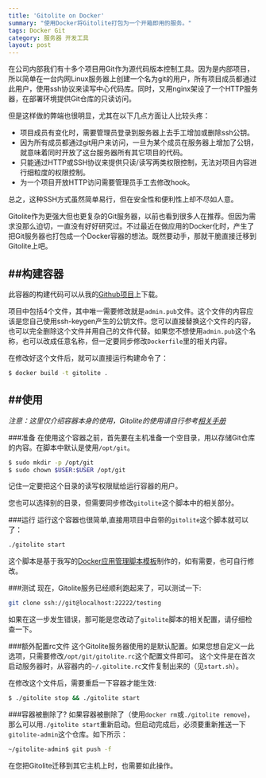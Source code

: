 ```yaml
---
title: 'Gitolite on Docker'
summary: "使用Docker将Gitolite打包为一个开箱即用的服务。"
tags: Docker Git
category: 服务器 开发工具
layout: post
---
```


在公司内部我们有十多个项目用Git作为源代码版本控制工具。因为是内部项目，所以简单在一台内网Linux服务器上创建一个名为git的用户，所有项目成员都通过此用户，使用ssh协议来读写中心代码库。同时，又用nginx架设了一个HTTP服务器，在部署环境提供Git仓库的只读访问。

但是这样做的弊端也很明显，尤其在以下几点方面让人比较头疼：

* 项目成员有变化时，需要管理员登录到服务器上去手工增加或删除ssh公钥。
* 因为所有成员都通过git用户来访问，一旦为某个成员在服务器上增加了公钥，就意味着同时开放了这台服务器所有其它项目的代码。
* 只能通过HTTP或SSH协议来提供只读/读写两类权限控制，无法对项目内容进行细粒度的权限控制。
* 为一个项目开放HTTP访问需要管理员手工去修改hook。

总之，这种SSH方式虽然简单易行，但在安全性和便利性上却不尽如人意。

Gitolite作为更强大但也更复杂的Git服务器，以前也看到很多人在推荐。但因为需求没那么迫切，一直没有好好研究过。不过最近在做应用的Docker化时，产生了把Git服务器也打包成一个Docker容器的想法。既然要动手，那就干脆直接迁移到Gitolite上吧。

##构建容器
----
此容器的构建代码可以从我的[Github项目](https://github.com/hlj/gitolite-docker)上下载。

项目中包括4个文件，其中唯一需要修改就是`admin.pub`文件。这个文件的内容应该是您自己使用ssh-keygen产生的公钥文件。您可以直接替换这个文件的内容，也可以完全删除这个文件并用自己的文件代替。如果您不想使用`admin.pub`这个名称，也可以改成任意名称，但一定要同步修改`Dockerfile`里的相关内容。

在修改好这个文件后，就可以直接运行构建命令了：

```sh
$ docker build -t gitolite .
```

##使用
----
*注意：这里仅介绍容器本身的使用，Gitolite的使用请自行参考[相关手册](https://github.com/sitaramc/gitolite#readme)*

###准备
在使用这个容器之前，首先要在主机准备一个空目录，用以存储Git仓库的内容。在脚本中默认是使用`/opt/git`。

```sh
$ sudo mkdir -p /opt/git
$ sudo chown $USER:$USER /opt/git
```

记住一定要把这个目录的读写权限赋给运行容器的用户。

您也可以选择别的目录，但需要同步修改`gitolite`这个脚本中的相关部分。

###运行
运行这个容器也很简单,直接用项目中自带的`gitolite`这个脚本就可以了：

```sh
./gitolite start
```
这个脚本是基于我写的[Docker应用管理脚本模板](http://betacz.com/2014/05/29/docker-app-script-template/)制作的，如有需要，也可自行修改。

###测试
现在，Gitolite服务已经顺利跑起来了，可以测试一下:

```sh
git clone ssh://git@localhost:22222/testing
```
如果在这一步发生错误，那可能是您改动了`gitolite`脚本的相关配置，请仔细检查一下。

###额外配置rc文件
这个Gitolite服务器使用的是默认配置。如果您想自定义一此选项，只需要修改`/opt/git/gitolite.rc`这个配置文件即可。 这个文件是在首次启动服务器时，从容器内的`~/.gitolite.rc`文件复制出来的（见`start.sh`）。

在修改这个文件后，需要重启一下容器才能生效:

```sh
$ ./gitolite stop && ./gitolite start
```

###容器被删除了?
如果容器被删除了（使用`docker rm`或`./gitolite remove`)，那么可以用`./gitolite start`重新启动。但启动完成后，必须要重新推送一下`gitolite-admin`这个仓库。如下所示：

```sh
~/gitolite-admin$ git push -f
``` 
在您把Gitolite迁移到其它主机上时，也需要如此操作。
